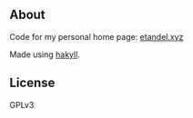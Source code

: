 About
---

Code for my personal home page: [etandel.xyz](https://etandel.xyz)

Made using [hakyll](https://jaspervdj.be/hakyll/).


License
---

GPLv3

